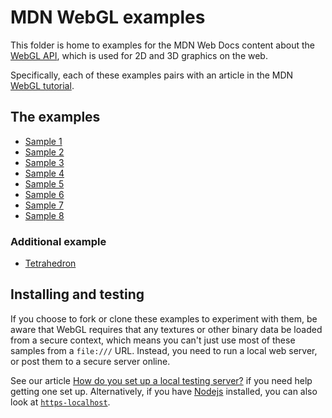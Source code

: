 # MDN WebGL examples

This folder is home to examples for the MDN Web Docs content about
the [WebGL API](https://developer.mozilla.org/en-US/docs/Web/API/WebGL_API),
which is used for 2D and 3D graphics on the web.

Specifically, each of these examples pairs with an article in the MDN
[WebGL tutorial](https://developer.mozilla.org/en-US/docs/Web/API/WebGL_API/Tutorial).

## The examples

- [Sample 1](https://mdn.github.io/dom-examples/webgl-examples/tutorial/sample1/)
- [Sample 2](https://mdn.github.io/dom-examples/webgl-examples/tutorial/sample2/)
- [Sample 3](https://mdn.github.io/dom-examples/webgl-examples/tutorial/sample3/)
- [Sample 4](https://mdn.github.io/dom-examples/webgl-examples/tutorial/sample4/)
- [Sample 5](https://mdn.github.io/dom-examples/webgl-examples/tutorial/sample5/)
- [Sample 6](https://mdn.github.io/dom-examples/webgl-examples/tutorial/sample6/)
- [Sample 7](https://mdn.github.io/dom-examples/webgl-examples/tutorial/sample7/)
- [Sample 8](https://mdn.github.io/dom-examples/webgl-examples/tutorial/sample8/)

### Additional example

- [Tetrahedron](https://mdn.github.io/dom-examples/webgl-examples/tutorial/tetrahedron/)

## Installing and testing

If you choose to fork or clone these examples to experiment with them,
be aware that WebGL requires that any textures or other binary data
be loaded from a secure context, which means you can't just use most
of these samples from a `file:///` URL. Instead, you need to run a
local web server, or post them to a secure server online.

See our article [How do you set up a local testing server?](https://developer.mozilla.org/en-US/docs/Learn/Common_questions/set_up_a_local_testing_server) if you need help getting one set up. Alternatively, if you have [Nodejs](https://github.com/nvm-sh/nvm) installed, you can also look at [`https-localhost`](https://www.npmjs.com/package/https-localhost).
